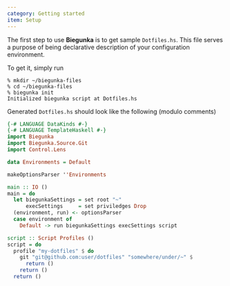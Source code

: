```yaml
---
category: Getting started
item: Setup
---
```


The first step to use __Biegunka__ is to get sample `Dotfiles.hs`. This file serves a
purpose of being declarative description of your configuration environment.

To get it, simply run

```shell
% mkdir ~/biegunka-files
% cd ~/biegunka-files
% biegunka init
Initialized biegunka script at Dotfiles.hs
```

Generated `Dotfiles.hs` should look like the following (modulo comments)

```haskell
{-# LANGUAGE DataKinds #-}
{-# LANGUAGE TemplateHaskell #-}
import Biegunka
import Biegunka.Source.Git
import Control.Lens

data Environments = Default

makeOptionsParser ''Environments

main :: IO ()
main = do
  let biegunkaSettings = set root "~"
      execSettings     = set priviledges Drop
  (environment, run) <- optionsParser
  case environment of
    Default -> run biegunkaSettings execSettings script

script :: Script Profiles ()
script = do
  profile "my-dotfiles" $ do
    git "git@github.com:user/dotfiles" "somewhere/under/~" $
      return ()
    return ()
  return ()
```
